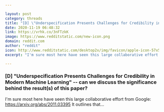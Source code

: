 ```yaml
---

layout: post
category: threads
title: "[D] \"Underspecification Presents Challenges for Credibility in Modern Machine Learning\" -- can we discuss the significance behind the result(s) of this paper?"
date: 2020-11-19 06:48:32
link: https://vrhk.co/3nFTzkK
image: https://www.redditstatic.com/new-icon.png
domain: reddit.com
author: "reddit"
icon: http://www.redditstatic.com/desktop2x/img/favicon/apple-icon-57x57.png
excerpt: "I'm sure most here have seen this large collaborative effort from Google: <https://arxiv.org/abs/2011.03395> It outlines that..."

---
```


### [D] "Underspecification Presents Challenges for Credibility in Modern Machine Learning" -- can we discuss the significance behind the result(s) of this paper?

I'm sure most here have seen this large collaborative effort from Google: <https://arxiv.org/abs/2011.03395> It outlines that...